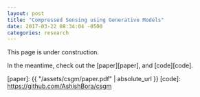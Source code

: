 ```yaml
---
layout: post
title: "Compressed Sensing using Generative Models"
date: 2017-03-22 08:34:04 -0500
categories: research
---
```



This page is under construction.

In the meantime, check out the [paper][paper], and [code][code].

[paper]: {{ "/assets/csgm/paper.pdf" | absolute_url }}
[code]: https://github.com/AshishBora/csgm